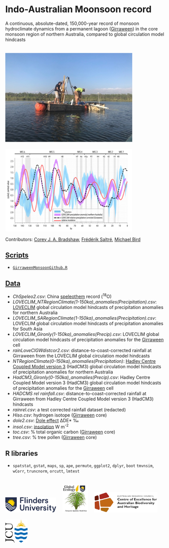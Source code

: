 # Indo-Australian Moonsoon record
A continuous, absolute-dated, 150,000-year record of monsoon hydroclimate dynamics from a permanent lagoon (<a href="https://doi.org/10.1017/qua.2020.50">Girraween</a>) in the core monsoon region of northern Australia, compared to global circulation model hindcasts
<p><a href="[https://www.flinders.edu.au](https://www.arc.gov.au/news-publications/media/research-highlights/getting-bottom-girraween-lagoon)"><img align="bottom-left" src="www/GirraweenCoring.jpg" alt="coring on Girraween Lagoon" width="400" style="margin-top: 20px"></a>  &nbsp; &nbsp;<img align="bottom-center" src="www/LOVECLIMspelprcpLprcpGcorL.jpg" alt="example time series" width="400" style="margin-top: 20px"></p>

Contributors: <a href="https://globalecologyflinders.com/people/#CJAB">Corey J. A. Bradshaw</a>, <a href="https://globalecologyflinders.com/people/#FS">Frédérik Saltré</a>, <a href="https://research.jcu.edu.au/portfolio/michael.bird">Michael Bird</a>


## <a href="https://github.com/cjabradshaw/IndoAustralianMoonsoon/tree/main/scripts">Scripts</a>
- <a href="https://github.com/cjabradshaw/IndoAustralianMoonsoon/blob/main/scripts/GirraweenMonsoonGithub.R"><code>GirraweenMonsoonGithub.R</code></a>

## <a href="https://github.com/cjabradshaw/IndoAustralianMoonsoon/tree/main/data">Data</a>
- <em>ChSpeleo2.csv</em>: China <a href="https://doi.org/10.1029/2011GL050202">speleothem</a> record (<sup>18</sup>O)
- <em>LOVECLIM_NTRegionClimate(1-150ka)_anomalies(Precipitation).csv</em>: <a href="https://gmd.copernicus.org/articles/3/603/2010/">LOVECLIM</a> global circulation model hindcasts of precipitation anomalies for northern Australia
- <em>LOVECLIM_SARegionClimate(1-150ka)_anomalies(Precipitation).csv</em>: LOVECLIM global circulation model hindcasts of precipitation anomalies for South Asia
- <em>LOVECLIM_Gironly(1-150ka)_anomalies(Precip).csv</em>: LOVECLIM global circulation model hindcasts of precipitation anomalies for the <a href="https://doi.org/10.1017/qua.2020.50">Girraween</a> cell
- <em>rainLoveClGWdistcor2.csv</em>: distance-to-coast-corrected rainfall at Girraween from the LOVECLIM global circulation model hindcasts
- <em>NTRegionClimate(0-150ka)_anomalies(Precipitation)</em>: <a href="https://www.metoffice.gov.uk/research/approach/modelling-systems/unified-model/climate-models/hadcm3">Hadley Centre Coupled Model version 3</a> (HadCM3) global circulation model hindcasts of precipitation anomalies for northern Australia
- <em>HadCM3_Gironly(0-150ka)_anomalies(Precip).csv</em>: Hadley Centre Coupled Model version 3 (HadCM3) global circulation model hindcasts of precipitation anomalies for the <a href="https://doi.org/10.1017/qua.2020.50">Girraween</a> cell
- <em>HADCMS rel rainfall.csv</em>: distance-to-coast-corrected rainfall at Girraween from Hadley Centre Coupled Model version 3 (HadCM3) hindcasts
- <em>rainrel.csv</em>: a test corrected rainfall dataset (redacted)
- <em>Hiso.csv</em>: hydrogen isotope (<a href="https://doi.org/10.1017/qua.2020.50">Girraween</a> core)
- <em>dole2.csv</em>: <a href="https://link.springer.com/referenceworkentry/10.1007/978-1-4020-4411-3_71">Dole effect</a> ΔDE* ‰
- <em>insol.csv</em>: <a href="https://www.sciencedirect.com/topics/earth-and-planetary-sciences/insolation">insolation</a> W m<sup>-2</sup>
- <em>toc.csv</em>: % total organic carbon (<a href="https://doi.org/10.1017/qua.2020.50">Girraween</a> core)
- <em>tree.csv</em>: % tree pollen (<a href="https://doi.org/10.1017/qua.2020.50">Girraween</a> core)

## R libraries
- <code>spatstat</code>, <code>gstat</code>, <code>maps</code>, <code>sp</code>, <code>ape</code>, <code>permute</code>, <code>ggplot2</code>, <code>dplyr</code>, <code>boot</code>
<code>tmvnsim</code>, <code>wCorr</code>, <code>truncnorm</code>, <code>orcutt</code>, <code>lmtest</code>

<p><a href="https://www.flinders.edu.au"><img align="bottom-left" src="www/Flinders_University_Logo_Horizontal_RGB_Master.png" alt="Flinders University logo" width="160" style="margin-top: 20px"></a>  &nbsp; &nbsp;
<a href="https://globalecologyflinders.com"><img align="bottom-left" src="www/GEL Logo Kaurna New Transp.png" alt="GEL logo" width="80" style="margin-top: 20px"></a>  &nbsp; &nbsp;
 <a href="https://EpicAustralia.org.au"><img align="bottom-left" src="www/CabahFCL.jpg" alt="CABAH logo" width="200" style="margin-top: 20px"></a>  &nbsp; &nbsp; <a href="https://www.jcu.edu.au"><img align="bottom-left" src="www/jculogo.png" alt="JCU logo" width="70" style="margin-top: 20px"></a></a></p>

